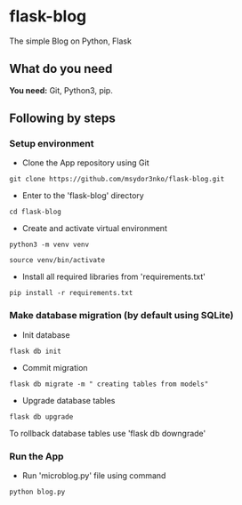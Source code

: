 # flask-blog
The simple Blog on Python, Flask

## What do you need

**You need:** Git, Python3, pip.


## Following by steps

### Setup environment

* Clone the App repository using Git

`git clone https://github.com/msydor3nko/flask-blog.git`

* Enter to the 'flask-blog' directory

`cd flask-blog`

* Create and activate virtual environment

`python3 -m venv venv`

`source venv/bin/activate`

* Install all required libraries from 'requirements.txt'

`pip install -r requirements.txt`


### Make database migration (by default using SQLite)

* Init database

`flask db init`

* Commit migration

`flask db migrate -m " creating tables from models"`

* Upgrade database tables

`flask db upgrade`

To rollback database tables use 'flask db downgrade'


### Run the App

* Run 'microblog.py' file using command

`python blog.py`




